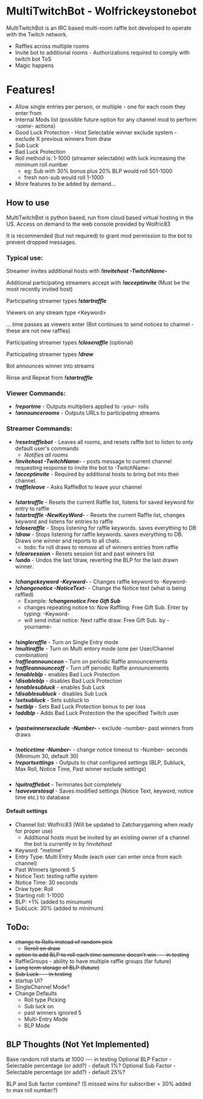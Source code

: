 # MultiTwitchBot - Wolfrickeystonebot

MultiTwitchBot is an IRC based multi-room raffle bot developed to operate with the Twitch network.

  - Raffles across multiple rooms
  - Invite bot to additional rooms - Authorizations required to comply with twitch bot ToS
  - Magic happens

# Features!

  - Allow single entries per person, or multiple - one for each room they enter from
  - Internal Mods list (possible future option for any channel mod to perform _-some-_ actions)
  - Good Luck Protection - Host Selectable winner exclude system - exclude X previous winners from draw
  - Sub Luck
  - Bad Luck Protection
  - Roll method is: 1-1000 (streamer selectable) with luck increasing the minimum roll number
      - eg: Sub with 30% bonus plus 20% BLP would roll 501-1000
       - fresh non-sub would roll 1-1000
  - More features to be added by demand...


## How to use

MultiTwitchBot is python based, run from cloud based virtual hosting in the US. Access on demand to the web console provided by Wolfric83

It is recommended (but not required) to grant mod permission to the bot to prevent dropped messages.

### Typical use:
Streamer invites additional hosts with **_!invitehost -TwitchName-_**

Additional participating streamers accept with **_!acceptinvite_** (Must be the most recently invited host)

Participating streamer types **_!startraffle_**

Viewers on any stream type \<Keyword\>
  
... time passes as viewers enter (Bot continues to send notices to channel - these are not new raffles)
  
Participating streamer types **_!closeraffle_** (optional)
  
Participating streamer types **_!draw_**
  
  Bot announces winner into streams
  
Rinse and Repeat from **_!startraffle_**



### Viewer Commands:
* **_!reportme_** - Outputs multipliers applied to -your- rolls
* **_!announcerooms_** - Outputs URLs to participating streams

### Streamer Commands:
* **_!resetrafflebot_** - Leaves all rooms, and resets raffle bot to listen to only default user's commands
    * _Notifies all rooms_
* **_!invitehost -TwitchName-_** - posts message to current channel requesting response to invite the bot to -TwitchName-
* **_!acceptinvite_** - Required by additional hosts to bring bot into their channel.
* **_!raffleleave_** - Asks RaffleBot to leave your channel
#####
* **_!startraffle_** - Resets the current Raffle list, listens for saved keyword for entry to raffle
* **_!startraffle -NewKeyWord-_** - Resets the current Raffle list, changes keyword and listens for entries to raffle
* **_!closeraffle_** - Stops listening for raffle keywords. saves everything to DB
* **_!draw_** - Stops listening for raffle keywords. saves everything to DB. Draws one winner and reports to all chats. 
    * todo: fix roll draws to remove all of winners entries from raffle
* **_!clearsession_** - Resets session list and past winners list 
* **_!undo_** - Undos the last !draw, reverting the BLP for the last drawn winner. 
#####
* **_!changekeyword -Keyword-_** - Changes raffle keyword to -Keyword-
* **_!changenotice -NoticeText-_** - Change the Notice text (what is being raffled) 
    * Example: **_!changenotice Free Gift Sub_**
    * changes repeating notice to: Now Raffling: Free Gift Sub. Enter by typing: -Keyword-
    * will send initial notice: Next raffle draw: Free Gift Sub. by -yourname-
#####
* **_!singleraffle_** - Turn on Single Entry mode
* **_!multiraffle_** - Turn on Multi entory mode (one per User/Channel combination)
* **_!raffleannounceon_** - Turn on periodic Raffle announcements 
* **_!raffleannounceoff_** - Turn off periodic Raffle announcements 
* **_!enableblp_** - enables Bad Luck Protection
* **_!disableblp_** - disables Bad Luck Protection
* **_!enablesubluck_** - enables Sub Luck
* **_!disablesubluck_** - disables Sub Luck
* **_!setsubluck <X>_** - Sets subluck to <X>
* **_!setblp <X>_** - Sets Bad Luck Protection bonus to <X> per loss
* **_!addblp <twitchUser> <X>_** - Adds <X> Bad Luck Protection the the specified Twitch user
#####
* **_!pastwinnersexclude -Number-_** - exclude -number- past winners from draws
#####
* **_!noticetime -Number-_** - change notice timeout to -Number- seconds (Minimum 30, default 30)
* **_!reportsettings_** - Outputs to chat configured settings (BLP, Subluck, Max Roll, Notice Time, Past winner exclude settings)

#####
* **_!quitrafflebot_** - Terminates bot completely
* **_!savevarstosql_** - Saves modified settings (Notice Text, keyword, notice time etc.) to database
  


#### Default settings
* Channel list: Wolfric83 (Will be updated to Zatcharygaming when ready for proper use)
  * Additional hosts must be invited by an existing owner of a channel the bot is currently in by _!invitehost_
* Keyword: "metime"
* Entry Type: Multi Entry Mode (each user can enter once from each channel)
* Past Winners Ignored: 5
* Notice Text: testing raffle system
* Notice Time: 30 seconds
* Draw type: Roll
* Starting roll: 1-1000
* BLP: +1% (added to minumum)
* SubLuck: 30% (added to minimum)

## ToDo:
* ~~change to Rolls instead of random pick~~
  * ~~Reroll on draw~~
* ~~option to add BLP to roll each time someone doesn't win --- in testing~~
* RaffleGroups - ability to have multiple raffle groups (far future)
* ~~Long term storage of BLP (future)~~
* ~~Sub Luck  --- in testing~~
* startup UI?
* SingleChannel Mode?
* Change Defaults
  * Roll type Picking
  * Sub luck on
  * past winners ignored 5
  * Multi-Entry Mode
  * BLP Mode

## BLP Thoughts (Not Yet Implemented)
Base random roll starts at 1000 --- in testing
Optional BLP Factor - Selectable percentage (or add?) - default 1%?
Optional Sub Factor - Selectable percentage (or add?) - default 25%?

BLP and Sub factor combine? (5 missed wins for subscriber = 30% added to max roll number?)
